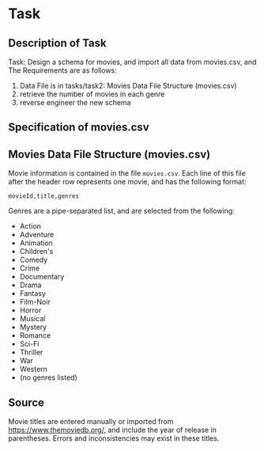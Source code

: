 # Task

## Description of Task
Task: Design a schema for movies, and import all data from movies.csv, and The Requirements are as follows: <bt/>
1. Data File is in tasks/task2: Movies Data File Structure (movies.csv)
2. retrieve the number of movies in each genre
3. reverse engineer the new schema

## Specification of movies.csv
Movies Data File Structure (movies.csv)
---------------------------------------

Movie information is contained in the file `movies.csv`. Each line of this file after the header row represents one movie, and has the following format:

    movieId,title,genres

Genres are a pipe-separated list, and are selected from the following:
* Action
* Adventure
* Animation
* Children's
* Comedy
* Crime
* Documentary
* Drama
* Fantasy
* Film-Noir
* Horror
* Musical
* Mystery
* Romance
* Sci-Fi
* Thriller
* War
* Western
* (no genres listed)

## Source
Movie titles are entered manually or imported from <https://www.themoviedb.org/>, and include the year of release in parentheses. Errors and inconsistencies may exist in these titles.

